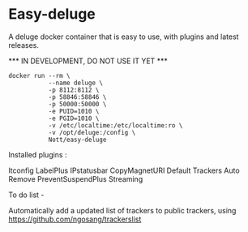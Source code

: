 # Easy-deluge

A deluge docker container that is easy to use, with plugins and latest releases. 



*** IN DEVELOPMENT, DO NOT USE IT YET ***

```
docker run --rm \
           --name deluge \
           -p 8112:8112 \
           -p 58846:58846 \
           -p 50000:50000 \
           -e PUID=1010 \
           -e PGID=1010 \
           -v /etc/localtime:/etc/localtime:ro \
           -v /opt/deluge:/config \
           Nott/easy-deluge
```

Installed plugins : 

ltconfig
LabelPlus
IPstatusbar
CopyMagnetURI
Default Trackers
Auto Remove
PreventSuspendPlus
Streaming

To do list -

Automatically add a updated list of trackers to public trackers, using https://github.com/ngosang/trackerslist

